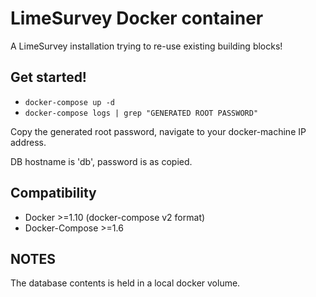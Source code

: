 # LimeSurvey Docker container

A LimeSurvey installation trying to re-use existing building blocks!

## Get started!

 * ``docker-compose up -d``
 * ``docker-compose logs | grep "GENERATED ROOT PASSWORD"``

Copy the generated root password, navigate to your docker-machine IP address.

DB hostname is 'db', password is as copied.

## Compatibility
 * Docker >=1.10 (docker-compose v2 format)
 * Docker-Compose >=1.6

## NOTES
The database contents is held in a local docker volume.
